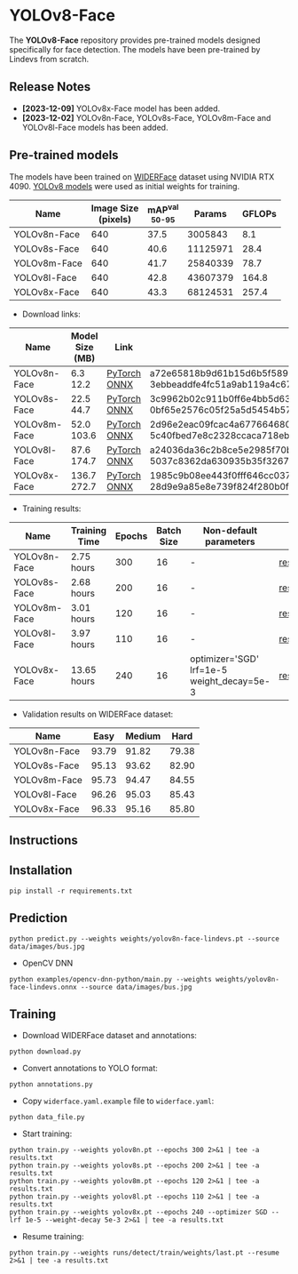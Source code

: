 # YOLOv8-Face

The **YOLOv8-Face** repository provides pre-trained models designed specifically for face detection. The models have
been pre-trained by Lindevs from scratch.

## Release Notes

* **[2023-12-09]** YOLOv8x-Face model has been added.
* **[2023-12-02]** YOLOv8n-Face, YOLOv8s-Face, YOLOv8m-Face and YOLOv8l-Face models has been added.

## Pre-trained models

The models have been trained on [WIDERFace](http://shuoyang1213.me/WIDERFACE/) dataset using NVIDIA RTX 4090.
[YOLOv8 models](https://github.com/ultralytics/ultralytics#models) were used as initial weights for training.

| Name         | Image Size<br>(pixels) | mAP<sup>val<br>50-95 | Params   | GFLOPs |
|--------------|------------------------|----------------------|----------|--------|
| YOLOv8n-Face | 640                    | 37.5                 | 3005843  | 8.1    |
| YOLOv8s-Face | 640                    | 40.6                 | 11125971 | 28.4   |
| YOLOv8m-Face | 640                    | 41.7                 | 25840339 | 78.7   |
| YOLOv8l-Face | 640                    | 42.8                 | 43607379 | 164.8  |
| YOLOv8x-Face | 640                    | 43.3                 | 68124531 | 257.4  |

* Download links:

| Name         | Model Size (MB) | Link                                                                                                                                                                                                    | SHA-256                                                                                                                              |
|--------------|-----------------|---------------------------------------------------------------------------------------------------------------------------------------------------------------------------------------------------------|--------------------------------------------------------------------------------------------------------------------------------------|
| YOLOv8n-Face | 6.3<br>12.2     | [PyTorch](https://github.com/lindevs/yolov8-face/releases/latest/download/yolov8n-face-lindevs.pt)<br>[ONNX](https://github.com/lindevs/yolov8-face/releases/latest/download/yolov8n-face-lindevs.onnx) | a72e65818b9d61b15d6b5f58996b2391c827f4508c5725706cf61d05a9a70e49<br>3ebbeaddfe4fc51a9ab119a4c67cc6193b559b07a8104d029ba0e146fcaa2ad4 |
| YOLOv8s-Face | 22.5<br>44.7    | [PyTorch](https://github.com/lindevs/yolov8-face/releases/latest/download/yolov8s-face-lindevs.pt)<br>[ONNX](https://github.com/lindevs/yolov8-face/releases/latest/download/yolov8s-face-lindevs.onnx) | 3c9962b02c911b0ff6e4bb5d634f6e72d0d8ba24ca3442287f280ba50bfe2f73<br>0bf65e2576c05f25a5d5454b57b313d54d41495b044e94eae25bb1205e5d8d18 |
| YOLOv8m-Face | 52.0<br>103.6   | [PyTorch](https://github.com/lindevs/yolov8-face/releases/latest/download/yolov8m-face-lindevs.pt)<br>[ONNX](https://github.com/lindevs/yolov8-face/releases/latest/download/yolov8m-face-lindevs.onnx) | 2d96e2eac09fcac4a677664680beee1c210041d0eb7e2f6a434fb806d455b2dc<br>5c40fbed7e8c2328ccaca718eb9ce49e5d631ae622c275dbd569ef4feab70ebd |
| YOLOv8l-Face | 87.6<br>174.7   | [PyTorch](https://github.com/lindevs/yolov8-face/releases/latest/download/yolov8l-face-lindevs.pt)<br>[ONNX](https://github.com/lindevs/yolov8-face/releases/latest/download/yolov8l-face-lindevs.onnx) | a24036da36c2b8ce5e2985f70b3f8bc0bd1df3941f48e91ec84b48bdd73345b4<br>5037c8362da630935b35f32670b732d4d196bfcd6eff5052704bb9a568955e7f |
| YOLOv8x-Face | 136.7<br>272.7  | [PyTorch](https://github.com/lindevs/yolov8-face/releases/latest/download/yolov8x-face-lindevs.pt)<br>[ONNX](https://github.com/lindevs/yolov8-face/releases/latest/download/yolov8x-face-lindevs.onnx) | 1985c9b08ee443f0fff646cc0371dbff9825415fb5e33d33bd2dc14bd73a56d7<br>28d9e9a85e8e739f824f280b0f426cc77b0984ebac6dbc30817ae8e3336ac97e |

* Training results:

| Name         | Training Time | Epochs | Batch Size | Non-default<br>parameters                        | Link                                                  |
|--------------|---------------|--------|------------|--------------------------------------------------|-------------------------------------------------------|
| YOLOv8n-Face | 2.75 hours    | 300    | 16         | -                                                | [results.txt](results/train/yolov8n-face/results.txt) |
| YOLOv8s-Face | 2.68 hours    | 200    | 16         | -                                                | [results.txt](results/train/yolov8s-face/results.txt) |
| YOLOv8m-Face | 3.01 hours    | 120    | 16         | -                                                | [results.txt](results/train/yolov8m-face/results.txt) |
| YOLOv8l-Face | 3.97 hours    | 110    | 16         | -                                                | [results.txt](results/train/yolov8l-face/results.txt) |
| YOLOv8x-Face | 13.65 hours   | 240    | 16         | optimizer='SGD'<br>lrf=1e-5<br>weight_decay=5e-3 | [results.txt](results/train/yolov8x-face/results.txt) |

* Validation results on WIDERFace dataset:

| Name         | Easy  | Medium | Hard  |
|--------------|-------|--------|-------|
| YOLOv8n-Face | 93.79 | 91.82  | 79.38 |
| YOLOv8s-Face | 95.13 | 93.62  | 82.90 |
| YOLOv8m-Face | 95.73 | 94.47  | 84.55 |
| YOLOv8l-Face | 96.26 | 95.03  | 85.43 |
| YOLOv8x-Face | 96.33 | 95.16  | 85.80 |

## Instructions

## Installation

```shell
pip install -r requirements.txt
```

## Prediction

```shell
python predict.py --weights weights/yolov8n-face-lindevs.pt --source data/images/bus.jpg
```

* OpenCV DNN

```shell
python examples/opencv-dnn-python/main.py --weights weights/yolov8n-face-lindevs.onnx --source data/images/bus.jpg
```

## Training

* Download WIDERFace dataset and annotations:

```shell
python download.py
```

* Convert annotations to YOLO format:

```shell
python annotations.py
```

* Copy `widerface.yaml.example` file to `widerface.yaml`:

```shell
python data_file.py
```

* Start training:

```shell
python train.py --weights yolov8n.pt --epochs 300 2>&1 | tee -a results.txt
python train.py --weights yolov8s.pt --epochs 200 2>&1 | tee -a results.txt
python train.py --weights yolov8m.pt --epochs 120 2>&1 | tee -a results.txt
python train.py --weights yolov8l.pt --epochs 110 2>&1 | tee -a results.txt
python train.py --weights yolov8x.pt --epochs 240 --optimizer SGD --lrf 1e-5 --weight-decay 5e-3 2>&1 | tee -a results.txt
```

* Resume training:

```shell
python train.py --weights runs/detect/train/weights/last.pt --resume 2>&1 | tee -a results.txt
```
